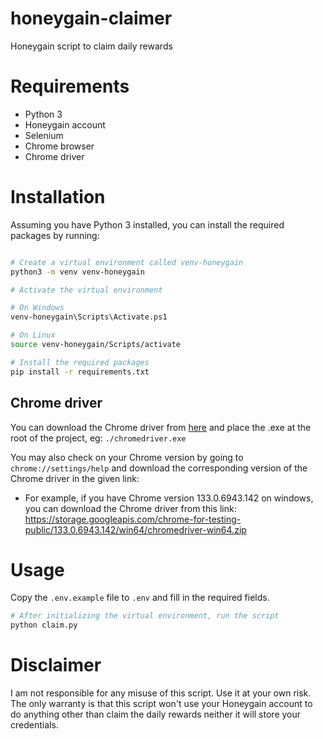 # honeygain-claimer

Honeygain script to claim daily rewards

# Requirements

- Python 3
- Honeygain account
- Selenium
- Chrome browser
- Chrome driver

# Installation

Assuming you have Python 3 installed, you can install the required packages by running:

```bash

# Create a virtual environment called venv-honeygain
python3 -m venv venv-honeygain

# Activate the virtual environment

# On Windows
venv-honeygain\Scripts\Activate.ps1

# On Linux
source venv-honeygain/Scripts/activate

# Install the required packages
pip install -r requirements.txt

```

## Chrome driver

You can download the Chrome driver from [here](https://googlechromelabs.github.io/chrome-for-testing/) and place the .exe at the root of the project, eg: `./chromedriver.exe`

You may also check on your Chrome version by going to `chrome://settings/help` and download the corresponding version of the Chrome driver in the given link:

- For example, if you have Chrome version 133.0.6943.142 on windows, you can download the Chrome driver from this link:
https://storage.googleapis.com/chrome-for-testing-public/133.0.6943.142/win64/chromedriver-win64.zip

# Usage

Copy the `.env.example` file to `.env` and fill in the required fields.

```bash
# After initializing the virtual environment, run the script
python claim.py
```

# Disclaimer

I am not responsible for any misuse of this script. Use it at your own risk.
The only warranty is that this script won't use your Honeygain account to do anything other than claim the daily rewards neither it will store your credentials.
